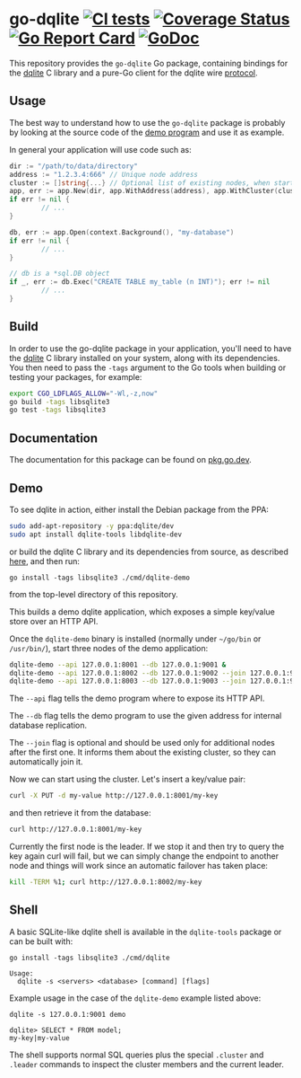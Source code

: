 go-dqlite [![CI tests](https://github.com/canonical/go-dqlite/actions/workflows/build-and-test.yml/badge.svg)](https://github.com/canonical/go-dqlite/actions/workflows/build-and-test.yml) [![Coverage Status](https://coveralls.io/repos/github/canonical/go-dqlite/badge.svg?branch=master)](https://coveralls.io/github/canonical/go-dqlite?branch=master) [![Go Report Card](https://goreportcard.com/badge/github.com/canonical/go-dqlite)](https://goreportcard.com/report/github.com/canonical/go-dqlite) [![GoDoc](https://godoc.org/github.com/canonical/go-dqlite?status.svg)](https://godoc.org/github.com/canonical/go-dqlite)
======

This repository provides the `go-dqlite` Go package, containing bindings for the
[dqlite](https://github.com/canonical/dqlite) C library and a pure-Go
client for the dqlite wire [protocol](https://github.com/canonical/dqlite/blob/master/doc/protocol.md).

Usage
-----

The best way to understand how to use the ```go-dqlite``` package is probably by
looking at the source code of the [demo
program](https://github.com/canonical/go-dqlite/blob/master/cmd/dqlite-demo/dqlite-demo.go) and
use it as example.

In general your application will use code such as:


```go
dir := "/path/to/data/directory"
address := "1.2.3.4:666" // Unique node address
cluster := []string{...} // Optional list of existing nodes, when starting a new node
app, err := app.New(dir, app.WithAddress(address), app.WithCluster(cluster))
if err != nil {
        // ...
}

db, err := app.Open(context.Background(), "my-database")
if err != nil {
        // ...
}

// db is a *sql.DB object
if _, err := db.Exec("CREATE TABLE my_table (n INT)"); err != nil
        // ...
}
```

Build
-----

In order to use the go-dqlite package in your application, you'll need to have
the [dqlite](https://github.com/canonical/dqlite) C library installed on your
system, along with its dependencies. You then need to pass the ```-tags```
argument to the Go tools when building or testing your packages, for example:

```bash
export CGO_LDFLAGS_ALLOW="-Wl,-z,now"
go build -tags libsqlite3
go test -tags libsqlite3
```

Documentation
-------------

The documentation for this package can be found on [pkg.go.dev](https://pkg.go.dev/github.com/canonical/go-dqlite).

Demo
----

To see dqlite in action, either install the Debian package from the PPA:

```bash
sudo add-apt-repository -y ppa:dqlite/dev
sudo apt install dqlite-tools libdqlite-dev
```

or build the dqlite C library and its dependencies from source, as described
[here](https://github.com/canonical/dqlite#build), and then run:

```
go install -tags libsqlite3 ./cmd/dqlite-demo
```

from the top-level directory of this repository.

This builds a demo dqlite application, which exposes a simple key/value store
over an HTTP API.

Once the `dqlite-demo` binary is installed (normally under `~/go/bin` or
`/usr/bin/`), start three nodes of the demo application:

```bash
dqlite-demo --api 127.0.0.1:8001 --db 127.0.0.1:9001 &
dqlite-demo --api 127.0.0.1:8002 --db 127.0.0.1:9002 --join 127.0.0.1:9001 &
dqlite-demo --api 127.0.0.1:8003 --db 127.0.0.1:9003 --join 127.0.0.1:9001 &
```

The `--api` flag tells the demo program where to expose its HTTP API.

The `--db` flag tells the demo program to use the given address for internal
database replication.

The `--join` flag is optional and should be used only for additional nodes after
the first one. It informs them about the existing cluster, so they can
automatically join it.

Now we can start using the cluster. Let's insert a key/value pair:

```bash
curl -X PUT -d my-value http://127.0.0.1:8001/my-key
```

and then retrieve it from the database:

```bash
curl http://127.0.0.1:8001/my-key
```

Currently the first node is the leader. If we stop it and then try to query the
key again curl will fail, but we can simply change the endpoint to another node
and things will work since an automatic failover has taken place:

```bash
kill -TERM %1; curl http://127.0.0.1:8002/my-key
```

Shell
------

A basic SQLite-like dqlite shell is available in the `dqlite-tools` package or
can be built with:
```
go install -tags libsqlite3 ./cmd/dqlite
```
```
Usage:
  dqlite -s <servers> <database> [command] [flags]
```

Example usage in the case of the `dqlite-demo` example listed above:
```
dqlite -s 127.0.0.1:9001 demo

dqlite> SELECT * FROM model;
my-key|my-value
```

The shell supports normal SQL queries plus the special `.cluster` and `.leader`
commands to inspect the cluster members and the current leader.
